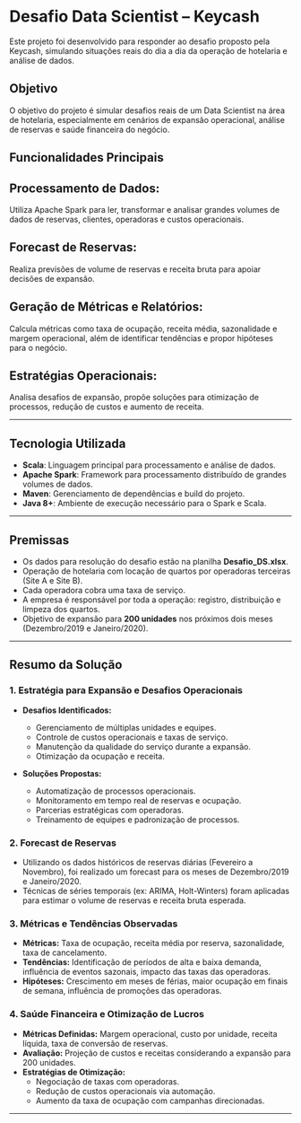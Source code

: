 # Desafio Data Scientist – Keycash

Este projeto foi desenvolvido para responder ao desafio proposto pela Keycash, simulando situações reais do dia a dia da operação de hotelaria e análise de dados.

## Objetivo

O objetivo do projeto é simular desafios reais de um Data Scientist na área de hotelaria, especialmente em cenários de expansão operacional, análise de reservas e saúde financeira do negócio.

## Funcionalidades Principais

## Processamento de Dados:
Utiliza Apache Spark para ler, transformar e analisar grandes volumes de dados de reservas, clientes, operadoras e custos operacionais.

## Forecast de Reservas:
Realiza previsões de volume de reservas e receita bruta para apoiar decisões de expansão.

## Geração de Métricas e Relatórios:
Calcula métricas como taxa de ocupação, receita média, sazonalidade e margem operacional, além de identificar tendências e propor hipóteses para o negócio.

## Estratégias Operacionais:
Analisa desafios de expansão, propõe soluções para otimização de processos, redução de custos e aumento de receita.

---

## Tecnologia Utilizada

- **Scala**: Linguagem principal para processamento e análise de dados.
- **Apache Spark**: Framework para processamento distribuído de grandes volumes de dados.
- **Maven**: Gerenciamento de dependências e build do projeto.
- **Java 8+**: Ambiente de execução necessário para o Spark e Scala.

---

## Premissas

- Os dados para resolução do desafio estão na planilha **Desafio_DS.xlsx**.
- Operação de hotelaria com locação de quartos por operadoras terceiras (Site A e Site B).
- Cada operadora cobra uma taxa de serviço.
- A empresa é responsável por toda a operação: registro, distribuição e limpeza dos quartos.
- Objetivo de expansão para **200 unidades** nos próximos dois meses (Dezembro/2019 e Janeiro/2020).

---

## Resumo da Solução

### 1. Estratégia para Expansão e Desafios Operacionais

- **Desafios Identificados:**
  - Gerenciamento de múltiplas unidades e equipes.
  - Controle de custos operacionais e taxas de serviço.
  - Manutenção da qualidade do serviço durante a expansão.
  - Otimização da ocupação e receita.

- **Soluções Propostas:**
  - Automatização de processos operacionais.
  - Monitoramento em tempo real de reservas e ocupação.
  - Parcerias estratégicas com operadoras.
  - Treinamento de equipes e padronização de processos.

### 2. Forecast de Reservas

- Utilizando os dados históricos de reservas diárias (Fevereiro a Novembro), foi realizado um forecast para os meses de Dezembro/2019 e Janeiro/2020.
- Técnicas de séries temporais (ex: ARIMA, Holt-Winters) foram aplicadas para estimar o volume de reservas e receita bruta esperada.

### 3. Métricas e Tendências Observadas

- **Métricas:** Taxa de ocupação, receita média por reserva, sazonalidade, taxa de cancelamento.
- **Tendências:** Identificação de períodos de alta e baixa demanda, influência de eventos sazonais, impacto das taxas das operadoras.
- **Hipóteses:** Crescimento em meses de férias, maior ocupação em finais de semana, influência de promoções das operadoras.

### 4. Saúde Financeira e Otimização de Lucros

- **Métricas Definidas:** Margem operacional, custo por unidade, receita líquida, taxa de conversão de reservas.
- **Avaliação:** Projeção de custos e receitas considerando a expansão para 200 unidades.
- **Estratégias de Otimização:**
  - Negociação de taxas com operadoras.
  - Redução de custos operacionais via automação.
  - Aumento da taxa de ocupação com campanhas direcionadas.

---

